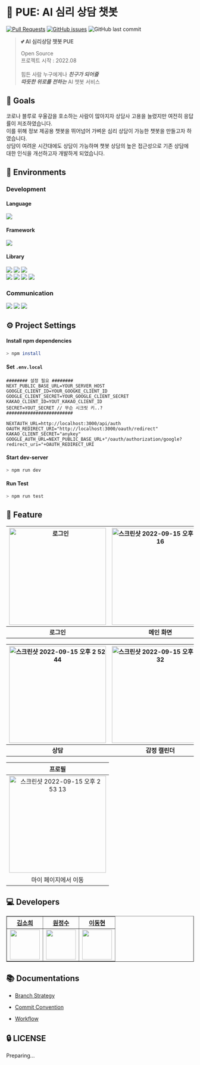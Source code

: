 # 💬 PUE: AI 심리 상담 챗봇

[![Pull Requests](https://img.shields.io/github/issues-pr/PUE-AI-ChatBot/PUE-FE?style=for-the-badge)](https://github.com/PUE-AI-ChatBot/PUE-FE/pulls)
[![GitHub issues](https://img.shields.io/github/issues/PUE-AI-ChatBot/PUE-FE?style=for-the-badge)](https://github.com/PUE-AI-ChatBot/PUE-FE/issues)
![GitHub last commit](https://img.shields.io/github/last-commit/PUE-AI-ChatBot/PUE-FE?style=for-the-badge)
>  **:two_hearts: AI 심리상담 챗봇 PUE**  
>
> Open Source <br>
> 프로젝트 시작 : 2022.08 <br> <br>
> 힘든 사람 누구에게나 ***친구가 되어줄*** <br>
> ***따듯한 위로를 전하는*** AI 챗봇 서비스 <br> 
>

## 🥇 Goals

코로나 블루로 우울감을 호소하는 사람이 많아지자 상담사 고용을 늘렸지만 여전히 응답률이 저조하였습니다. <br>
이를 위해 정보 제공용 챗봇을 뛰어넘어 가벼운 심리 상담이 가능한 챗봇을 만들고자 하였습니다. <br>
상담이 여려운 시간대에도 상담이 가능하며 챗봇 상담의 높은 접근성으로 기존 상담에 대한 인식을 개선하고자 개발하게 되었습니다. <br>

## 🔨 Environments

### Development

#### Language 
<img src="https://img.shields.io/github/package-json/dependency-version/PUE-AI-ChatBot/PUE-FE/dev/typescript?style=flat-square&color=3178c6">

#### Framework
<img src="https://img.shields.io/github/package-json/dependency-version/PUE-AI-ChatBot/PUE-FE/next?style=flat-square&color=000">

#### Library

<img src="https://img.shields.io/github/package-json/dependency-version/PUE-AI-ChatBot/PUE-FE/react?style=flat-square&color=61DAFB"> <img src="https://img.shields.io/github/package-json/dependency-version/PUE-AI-ChatBot/PUE-FE/dev/@testing-library/react?style=flat-square&color=E34F26"> <img src="https://img.shields.io/github/package-json/dependency-version/PUE-AI-ChatBot/PUE-FE/dev/jest?style=flat-square&color=">
<br/>
<img src="https://img.shields.io/github/package-json/dependency-version/PUE-AI-ChatBot/PUE-FE/swr?style=flat-square&color=141414"> <img src="https://img.shields.io/github/package-json/dependency-version/PUE-AI-ChatBot/PUE-FE/socket.io-client?style=flat-square&color=42b983"> <img src="https://img.shields.io/github/package-json/dependency-version/PUE-AI-ChatBot/PUE-FE/axios?style=flat-square&color=671ddf"> <img src="https://img.shields.io/github/package-json/dependency-version/PUE-AI-ChatBot/PUE-FE/apexcharts?style=flat-square&color=007ACC">


### Communication

<img src="https://img.shields.io/badge/Figma-F24E1E?style=flat-square&logo=Figma&logoColor=white"/>  <img src="https://img.shields.io/badge/Slack-4A154B?style=flat-square&logo=Slack&logoColor=white"/>  <img src="https://img.shields.io/badge/GitHub-181717?style=flat-square&logo=GitHub&logoColor=white"/>

## ⚙️ Project Settings

#### Install npm  dependencies

```bash
> npm install
```

#### Set `.env.local`

```dotenv
######## 설정 필요 ########
NEXT_PUBLIC_BASE_URL=YOUR_SERVER_HOST
GOOGLE_CLIENT_ID=YOUR_GOOGKE_CLIENT_ID
GOOGLE_CLIENT_SECRET=YOUR_GOOGLE_CLIENT_SECRET
KAKAO_CLIENT_ID=YOUT_KAKAO_CLIENT_ID
SECRET=YOUT_SECRET // 무슨 시크릿 키..?
#########################

NEXTAUTH_URL=http://localhost:3000/api/auth
OAUTH_REDIRECT_URI="http://localhost:3000/oauth/redirect"
KAKAO_CLIENT_SECRET="anykey"
GOOGLE_AUTH_URL=NEXT_PUBLIC_BASE_URL+"/oauth/authorization/google?redirect_uri="+OAUTH_REDIRECT_URI
```

#### Start dev-server

```bash
> npm run dev
```

#### Run Test

```bash
> npm run test
```

## 📜 Feature

| <img width="260"  alt="로그인" src="https://user-images.githubusercontent.com/79739512/190325766-470ddbd1-9362-408e-bd40-994b34381461.png"> | <img width="260"  alt="스크린샷 2022-09-15 오후 2 52 16" src="https://user-images.githubusercontent.com/79739512/190325787-fc96abe8-ebf8-43f0-8a5b-77f6eaee7d66.png"> | 
| :---: | :---: | 
| **로그인** | **메인 화면** | 


| <img width="260" alt="스크린샷 2022-09-15 오후 2 52 44" src="https://user-images.githubusercontent.com/79739512/190325801-7534e041-ea18-4aff-8028-bb2260acf3a7.png"> | <img width="260" alt="스크린샷 2022-09-15 오후 2 53 32" src="https://user-images.githubusercontent.com/79739512/190325879-71b3a2f2-8b57-44fc-a496-eee68868a0df.png"> |
| :---: | :---: |
| **상담** | **감정 캘린더** | 

 

| **프로필** |
| :---: |
| <img width="260" alt="스크린샷 2022-09-15 오후 2 53 13" src="https://user-images.githubusercontent.com/79739512/190325889-2bdaae9e-c778-48fe-a043-fe979285fc6c.png"> |
| 마이 페이지에서 이동 | 연도별 필터링, 해당 달의 작성 일수 확인 가능 | 카드 선택시 |

## 💻 Developers
<div align="left">
    <table border="1">
        <th><a href="https://github.com/elbica">김소희</a></th>
        <th><a href="https://github.com/onejuice98">원정수</a></th>
                <th><a href="https://github.com/L2HYUNN">이동현</a></th>
        <tr>
            <td>
                <img src="https://github.com/elbica.png" width='80' />
            </td>
            <td> 
                <img src="https://github.com/onejuice98.png" width='80' />
            </td>
            <td>
                <img src="https://github.com/L2HYUNN.png" width='80' />
            </td>
        </tr>
    </table>
</div>

## 📚 Documentations

- [Branch Strategy](https://github.com/PUE-AI-ChatBot/PUE-FE/wiki/Branch-Strategy)

- [Commit Convention](https://github.com/PUE-AI-ChatBot/PUE-FE/wiki/Commit-Convention)

- [Workflow](https://github.com/PUE-AI-ChatBot/PUE-FE/wiki/Workflow)

## 🔒 LICENSE

Preparing... 








